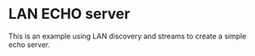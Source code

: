 LAN ECHO server
====

This is an example using LAN discovery and streams to create a simple echo server.
